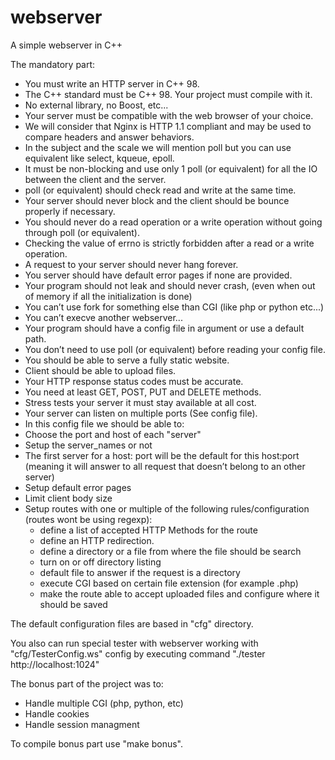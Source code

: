 # webserver
A simple webserver in C++

The mandatory part:
- You must write an HTTP server in C++ 98.
- The C++ standard must be C++ 98. Your project must compile with it.
- No external library, no Boost, etc...
- Your server must be compatible with the web browser of your choice.
- We will consider that Nginx is HTTP 1.1 compliant and may be used to compare
headers and answer behaviors.
- In the subject and the scale we will mention poll but you can use equivalent like
select, kqueue, epoll.
- It must be non-blocking and use only 1 poll (or equivalent) for all the IO between
the client and the server.
- poll (or equivalent) should check read and write at the same time.
- Your server should never block and the client should be bounce properly if necessary.
- You should never do a read operation or a write operation without going through
poll (or equivalent).
- Checking the value of errno is strictly forbidden after a read or a write operation.
- A request to your server should never hang forever.
- You server should have default error pages if none are provided.
- Your program should not leak and should never crash, (even when out of memory
if all the initialization is done)
- You can’t use fork for something else than CGI (like php or python etc...)
- You can’t execve another webserver...
- Your program should have a config file in argument or use a default path.
- You don’t need to use poll (or equivalent) before reading your config file.
- You should be able to serve a fully static website.
- Client should be able to upload files.
- Your HTTP response status codes must be accurate.
- You need at least GET, POST, PUT and DELETE methods.
- Stress tests your server it must stay available at all cost.
- Your server can listen on multiple ports (See config file).
-  In this config file we should be able to:
  - Choose the port and host of each "server"
  - Setup the server_names or not
  - The first server for a host: port will be the default for this host:port (meaning
it will answer to all request that doesn’t belong to an other server)
  - Setup default error pages
  - Limit client body size
  - Setup routes with one or multiple of the following rules/configuration (routes
wont be using regexp):
    - define a list of accepted HTTP Methods for the route
    - define an HTTP redirection.
    - define a directory or a file from where the file should be search
    - turn on or off directory listing
    - default file to answer if the request is a directory
    - execute CGI based on certain file extension (for example .php)
    - make the route able to accept uploaded files and configure where it should
be saved

The default configuration files are based in "cfg" directory.

You also can run special tester with webserver working with "cfg/TesterConfig.ws" config by executing command "./tester http://localhost:1024"

The bonus part of the project was to:
- Handle multiple CGI (php, python, etc)
- Handle cookies
- Handle session managment

To compile bonus part use "make bonus".
